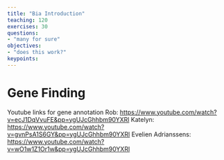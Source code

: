 ```yaml
---
title: "Bia Introduction"
teaching: 120
exercises: 30
questions:
- "many for sure"
objectives:
- "does this work?"
keypoints:
---
```


# Gene Finding

Youtube links for gene annotation
Rob: https://www.youtube.com/watch?v=ecJ1DqVvuFE&pp=ygUJcGhhbm90YXRl
Katelyn: https://www.youtube.com/watch?v=gvnPsA1S6GY&pp=ygUJcGhhbm90YXRl
Evelien Adrianssens: https://www.youtube.com/watch?v=wO1w1Z1Or1w&pp=ygUJcGhhbm90YXRl

